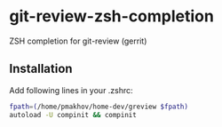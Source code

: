 # git-review-zsh-completion
ZSH completion for git-review (gerrit)

## Installation

Add following lines in your .zshrc:

```bash
fpath=(/home/pmakhov/home-dev/greview $fpath)
autoload -U compinit && compinit
```
